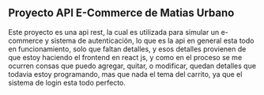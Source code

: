 ## Proyecto API E-Commerce de Matias Urbano

Este proyecto es una api rest, la cual es utilizada para simular un e-commerce y sistema de autenticación, lo que es la api en general esta todo en funcionamiento, solo que faltan detalles, y esos detalles provienen de que estoy haciendo el frontend en react js, y como en el proceso se me ocurren consas que puedo agregar, quitar, o modificar, quedan detalles que todavia estoy programando, mas que nada el tema del carrito, ya que el sistema de login esta todo perfecto.

